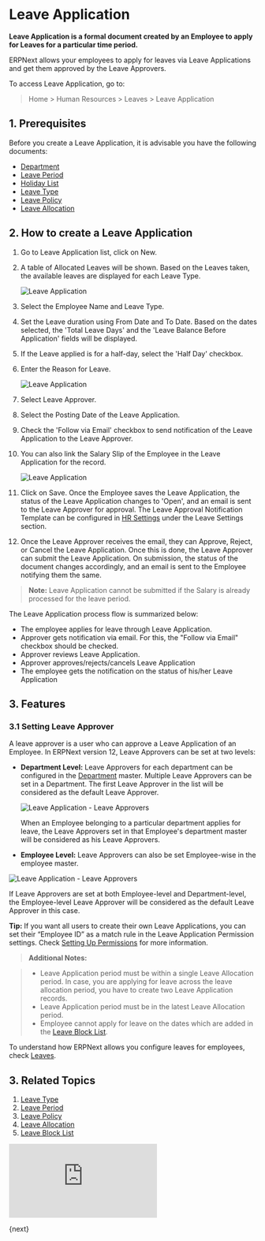 <!-- add-breadcrumbs -->
# Leave Application

**Leave Application is a formal document created by an Employee to apply for Leaves for a particular time period.**

ERPNext allows your employees to apply for leaves via Leave Applications and get them approved by the Leave Approvers.

To access Leave Application, go to:

> Home > Human Resources > Leaves > Leave Application

## 1. Prerequisites

Before you create a Leave Application, it is advisable you have the following documents:

* [Department](/docs/user/manual/en/human-resources/department)
* [Leave Period](/docs/user/manual/en/human-resources/leave-period)
* [Holiday List](/docs/user/manual/en/human-resources/holiday-list)
* [Leave Type](/docs/user/manual/en/human-resources/leave-type)
* [Leave Policy](/docs/user/manual/en/human-resources/leave-policy)
* [Leave Allocation](/docs/user/manual/en/human-resources/leave-allocation)

## 2. How to create a Leave Application

1. Go to Leave Application list, click on New.
1. A table of Allocated Leaves will be shown. Based on the Leaves taken, the available leaves are displayed for each Leave Type. 

     <img class="screenshot" alt="Leave Application" src="{{docs_base_url}}/assets/img/human-resources/leave-app.png">


1. Select the Employee Name and Leave Type.
1. Set the Leave duration using From Date and To Date. Based on the dates selected, the 'Total Leave Days' and the 'Leave Balance Before Application' fields will be displayed.
1. If the Leave applied is for a half-day, select the 'Half Day' checkbox.
1. Enter the Reason for Leave.

    <img class="screenshot" alt="Leave Application" src="{{docs_base_url}}/assets/img/human-resources/leave-app1.png">


1. Select Leave Approver. 
1. Select the Posting Date of the Leave Application. 
1. Check the 'Follow via Email' checkbox to send notification of the Leave Application to the Leave Approver.
1. You can also link the Salary Slip of the Employee in the Leave Application for the record.

    <img class="screenshot" alt="Leave Application" src="{{docs_base_url}}/assets/img/human-resources/leave-app3.png">

1. Click on Save. Once the Employee saves the Leave Application, the status of the Leave Application changes to 'Open', and an email is sent to the Leave Approver for approval. The Leave Approval Notification Template can be configured in [HR Settings](/docs/user/manual/en/human-resources/hr-settings) under the Leave Settings section. 
1. Once the Leave Approver receives the email, they can Approve, Reject, or Cancel the Leave Application. Once this is done, the Leave Approver can submit the Leave Application. On submission, the status of the document changes accordingly, and an email is sent to the Employee notifying them the same.

    
> **Note:** Leave Application cannot be submitted if the Salary is already processed for the leave period.

The Leave Application process flow is summarized below:

- The employee applies for leave through Leave Application.
- Approver gets notification via email. For this, the "Follow via Email" checkbox should be checked.
- Approver reviews Leave Application.
- Approver approves/rejects/cancels Leave Application
- The employee gets the notification on the status of his/her Leave Application

## 3. Features

### 3.1 Setting Leave Approver

A leave approver is a user who can approve a Leave Application of an Employee. In ERPNext version 12, Leave Approvers can be set at two levels: 

* **Department Level:** Leave Approvers for each department can be configured in the [Department](/docs/user/manual/en/human-resources/department) master. Multiple Leave Approvers can be set in a Department. The first Leave Approver in the list will be considered as the default Leave Approver. 


    <img class="screenshot" alt="Leave Application - Leave Approvers" src="{{docs_base_url}}/assets/img/human-resources/leave-app4.png">

    When an Employee belonging to a particular department applies for leave, the Leave Approvers set in that Employee's department master will be considered as his Leave Approvers.


* **Employee Level:**
Leave Approvers can also be set Employee-wise in the employee master. 

    
 <img class="screenshot" alt="Leave Application - Leave Approvers" src="{{docs_base_url}}/assets/img/human-resources/leave-app5.png">


If Leave Approvers are set at both Employee-level and Department-level, the Employee-level Leave Approver will be considered as the default Leave Approver in this case.

 **Tip:** If you want all users to create their own Leave Applications, you can set
their “Employee ID” as a match rule in the Leave Application Permission
settings. Check [Setting Up Permissions](/docs/user/manual/en/setting-up/users-and-permissions/user-permissions.html)
for more information.

> **Additional Notes:**

>* Leave Application period must be within a single Leave Allocation period. In case, you are applying for leave across the leave allocation period, you have to create two Leave Application records.
>* Leave Application period must be in the latest Leave Allocation period.
>* Employee cannot apply for leave on the dates which are added in the [Leave Block List](/docs/user/manual/en/human-resources/leave-block-list).

To understand how ERPNext allows you configure leaves for employees, check [Leaves](/docs/user/manual/en/human-resources/leave-management-intro/).


## 3. Related Topics

1. [Leave Type](/docs/user/manual/en/human-resources/leave-type)
1. [Leave Period](/docs/user/manual/en/human-resources/leave-period)
1. [Leave Policy](/docs/user/manual/en/human-resources/leave-policy)
1. [Leave Allocation](/docs/user/manual/en/human-resources/leave-allocation)
1. [Leave Block List](/docs/user/manual/en/human-resources/leave-block-list)



<div class="embed-container">
    <iframe src="https://www.youtube.com/embed/fc0p_AXebc8?rel=0" frameborder="0" allow="autoplay; encrypted-media" allowfullscreen>
    </iframe>
</div>

{next}

